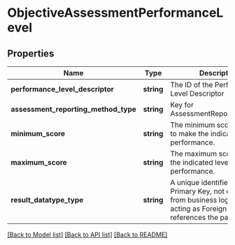 # ObjectiveAssessmentPerformanceLevel

## Properties
Name | Type | Description | Notes
------------ | ------------- | ------------- | -------------
**performance_level_descriptor** | **string** | The ID of the Performance Level Descriptor | [optional] 
**assessment_reporting_method_type** | **string** | Key for AssessmentReportingMethod | [optional] 
**minimum_score** | **string** | The minimum score required to make the indicated level of performance. | [optional] 
**maximum_score** | **string** | The maximum score to make the indicated level of performance. | [optional] 
**result_datatype_type** | **string** | A unique identifier used as Primary Key, not derived from business logic, when acting as Foreign Key, references the parent table. | [optional] 

[[Back to Model list]](../README.md#documentation-for-models) [[Back to API list]](../README.md#documentation-for-api-endpoints) [[Back to README]](../README.md)


